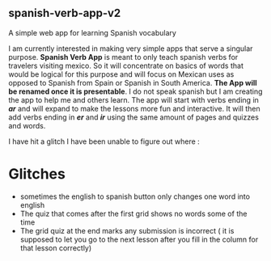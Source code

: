 ## spanish-verb-app-v2
A simple web app for learning Spanish vocabulary


I am currently interested in making very simple apps that serve a singular purpose. **Spanish Verb App** is meant to only teach spanish verbs for travelers visiting mexico.  So it will concentrate on basics of words that would be logical for this purpose and will focus on Mexican uses as opposed to Spanish from Spain or Spanish in South America.  __The App will be renamed once it is presentable__. I do not speak spanish but I am creating the app to help me and others learn.  The app will start with verbs ending in _**ar**_ and will expand to make the lessons more fun and interactive.  It will then add verbs ending in _**er**_ and _**ir**_ using the same amount of pages and quizzes and words.  

I have hit a glitch I have been unable to figure out where :
# __Glitches__
* sometimes the english to spanish button only changes one word into english
* The quiz that comes after the first grid shows no words some of the time
* The grid quiz at the end marks any submission is incorrect ( it is supposed to let you go to the next lesson after you fill in the column for that lesson correctly)

   
